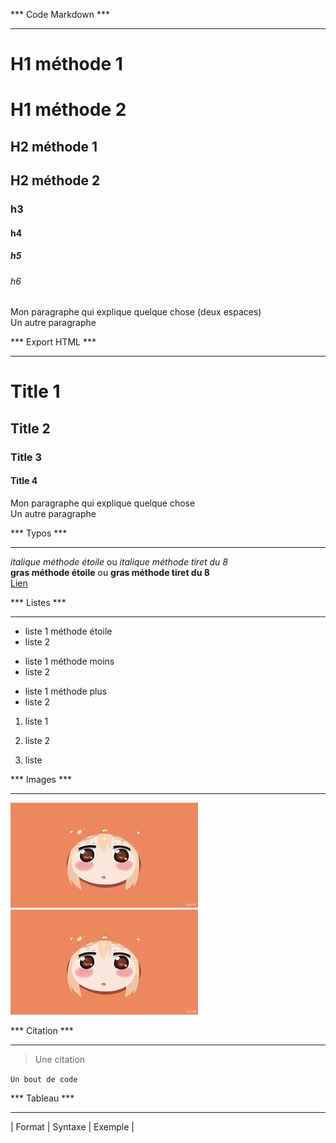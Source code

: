 *** Code Markdown ***
*********************

# H1 méthode 1

H1 méthode 2
=

## H2 méthode 1

H2 méthode 2
-

### h3 
#### h4
##### h5
###### h6

Mon paragraphe qui explique quelque chose (deux espaces)  
Un autre paragraphe

*** Export HTML ***
*******************

<h1>Title 1</h1>
<h2>Title 2</h2>
<h3>Title 3</h3>
<h4>Title 4</h4>
<p>Mon paragraphe qui explique quelque chose<br>Un autre paragraphe</p>


*** Typos ***
*******************
*italique méthode étoile* ou _italique méthode tiret du 8_  
**gras méthode étoile** ou __gras méthode tiret du 8__  
[Lien](https://www.youtube.com/watch?v=6hikjzymd0c "Grafikart.fr")

*** Listes ***
*******************
* liste 1 méthode étoile
* liste 2
- liste 1 méthode moins
- liste 2
+ liste 1 méthode plus
+ liste 2
1. liste 1
2. liste 2

1234. liste

*** Images ***
*******************
![Image d'un perso de manga](https://github.com/ChrisChrisW/MarkDown/blob/main/umaru.jpg "image d'Umaru") [![Image d'un perso de manga](https://github.com/ChrisChrisW/MarkDown/blob/main/umaru.jpg)](https://www.youtube.com/watch?v=6hikjzymd0c "Grafikart.fr")


*** Citation ***
*******************
> Une citation

  <code>Un bout de code</code>

*** Tableau ***
*********************
| Format        | Syntaxe      | Exemple |
